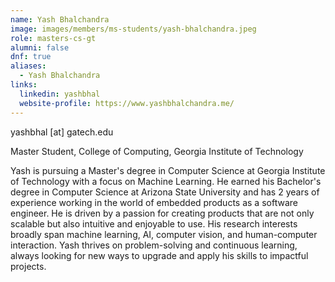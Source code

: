 ```yaml
---
name: Yash Bhalchandra
image: images/members/ms-students/yash-bhalchandra.jpeg
role: masters-cs-gt
alumni: false
dnf: true
aliases:
  - Yash Bhalchandra
links:
  linkedin: yashbhal
  website-profile: https://www.yashbhalchandra.me/
---
```


yashbhal [at] gatech.edu

Master Student, College of Computing, Georgia Institute of Technology

Yash is pursuing a Master's degree in Computer Science at Georgia Institute of Technology with a focus on Machine Learning. He earned his Bachelor's degree in Computer Science at Arizona State University and has 2 years of experience working in the world of embedded products as a software engineer. He is driven by a passion for creating products that are not only scalable but also intuitive and enjoyable to use. His research interests broadly span machine learning, AI, computer vision, and human-computer interaction. Yash thrives on problem-solving and continuous learning, always looking for new ways to upgrade and apply his skills to impactful projects.
